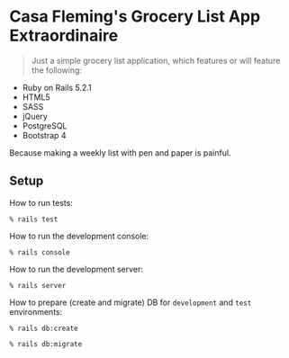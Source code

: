 # Casa Fleming's Grocery List App Extraordinaire

> Just a simple grocery list application, which features or will feature the following:

* Ruby on Rails 5.2.1
* HTML5
* SASS
* jQuery
* PostgreSQL
* Bootstrap 4

Because making a weekly list with pen and paper is painful.

## Setup

How to run tests:

```
% rails test
```

How to run the development console:

```
% rails console
```

How to run the development server:

```
% rails server
```

How to prepare (create and migrate) DB for `development` and `test` environments:

```
% rails db:create

% rails db:migrate
```
